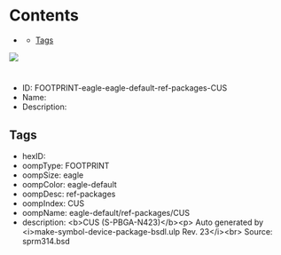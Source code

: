 



Contents
========

* [](#)
	* [Tags](#tags)
  
![][im]
# 

- ID: FOOTPRINT-eagle-eagle-default-ref-packages-CUS
- Name: 
- Description: 

## Tags

- hexID: 
- oompType: FOOTPRINT
- oompSize: eagle
- oompColor: eagle-default
- oompDesc: ref-packages
- oompIndex: CUS
- oompName: eagle-default/ref-packages/CUS
- description: &lt;b&gt;CUS (S-PBGA-N423)&lt;/b&gt;&lt;p&gt;&#xD;
Auto generated by &lt;i&gt;make-symbol-device-package-bsdl.ulp Rev. 23&lt;/i&gt;&lt;br&gt;&#xD;
Source: sprm314.bsd



[im]: image.png
